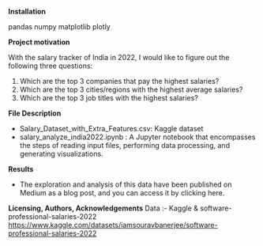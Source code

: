 **Installation**

pandas
numpy
matplotlib
plotly

**Project motivation**

With the salary tracker of India in 2022, I would like to figure out the following three questions:
1. Which are the top 3 companies that pay the highest salaries?
2. Which are the top 3 cities/regions with the highest average salaries?
3. Which are the top 3 job titles with the highest salaries?

**File Description** 
+ Salary_Dataset_with_Extra_Features.csv: Kaggle dataset
+ salary_analyze_india2022.ipynb : 
A Jupyter notebook that encompasses the steps of reading input files, performing data processing, and generating visualizations.

**Results** 
+ The exploration and analysis of this data have been published on Medium as a blog post, and you can access it by clicking here.

**Licensing, Authors, Acknowledgements**
Data :- Kaggle & software-professional-salaries-2022 
https://www.kaggle.com/datasets/iamsouravbanerjee/software-professional-salaries-2022
